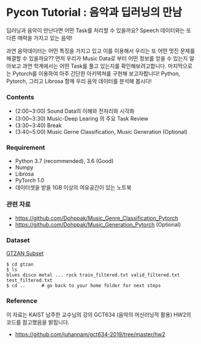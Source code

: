# Pycon Tutorial : 음악과 딥러닝의 만남
딥러닝과 음악이 만난다면 어떤 Task를 처리할 수 있을까요? Speech 데이터와는 또 다른 매력을 가지고 있는 음악!

과연 음악데이터는 어떤 특징을 가지고 있고 이를 이용해서 우리는 또 어떤 멋진 문제를 해결할 수 있을까요?? 
먼저 우리가 Music Data로 부터 어떤 정보를 얻을 수 있는지 알아보고 과연 학계에서는 어떤 Task를 풀고 있는지를 확인해보려고합니다. 
마지막으로는 Pytorch를 이용하여 아주 간단한 아키텍쳐를 구현해 보고자합니다! 
Python, Pytorch, 그리고 Librosa 함께 우리 음악 데이터를 분석해 봅시다!

### Contents
- (2:00~3:00) Sound Data의 이해와 전처리와 시각화
- (3:00~3:30) Music-Deep Learing 의 주요 Task Review
- (3:30~3:40) Break
- (3:40~5:00) Music Gerne Classification, Music Generation (Optional)

### Requirement
- Python 3.7 (recommended), 3.6 (Good)
- Numpy
- Librosa
- PyTorch 1.0
- 데이터셋을 받을 1GB 이상의 여유공간이 있는 노트북

### 관련 자료
- https://github.com/Dohppak/Music_Genre_Classification_Pytorch
- https://github.com/Dohppak/Music_Generation_Pytorch (Optional)
### Dataset
[GTZAN Subset](https://drive.google.com/file/d/1rHw-1NR_Taoz6kTfJ4MPR5YTxyoCed1W/view)
```
$ cd gtzan
$ ls 
blues disco metal ... rock train_filtered.txt valid_filtered.txt test_filtered.txt
$ cd ..      # go back to your home folder for next steps
```

### Reference

이 자료는 KAIST 남주한 교수님의 강의 GCT634 (음악의 머신러닝적 활용) HW2의 코드를 참고했음을 밝힙니다.
- https://github.com/juhannam/gct634-2019/tree/master/hw2